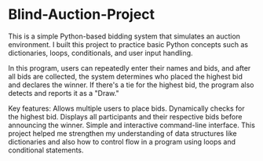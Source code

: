 # Blind-Auction-Project
This is a simple Python-based bidding system that simulates an auction environment. 
I built this project to practice basic Python concepts such as dictionaries, loops, conditionals, and user input handling.

In this program, users can repeatedly enter their names and bids, and after all bids are collected,
the system determines who placed the highest bid and declares the winner. 
If there's a tie for the highest bid, the program also detects and reports it as a "Draw."

Key features:
Allows multiple users to place bids.
Dynamically checks for the highest bid.
Displays all participants and their respective bids before announcing the winner.
Simple and interactive command-line interface.
This project helped me strengthen my understanding of data structures like dictionaries and also how to control flow in a program using loops and conditional statements.
